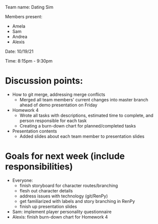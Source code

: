 Team name: Dating Sim

Members present:
* Amela
* Sam
* Andrea
* Alexis

Date: 10/19/21

Time: 8:15pm - 9:30pm

# Discussion points: 

* How to git merge, addressing merge conflicts
  * Merged all team members' current changes into master branch ahead of demo presentation on Friday
* Homework 4
  * Wrote all tasks with descriptions, estimated time to complete, and person responsible for each task
  * Creating a burn-down chart for planned/completed tasks
* Presentation contents
  * Added slides about each team member to presentation slides

# Goals for next week (include responsibilities)

* Everyone:
  * finish storyboard for character routes/branching
  * flesh out character details
  * address issues with technology (git/RenPy)
  * get familiarized with labels and story branching in RenPy
  * finish up presentation slides
* Sam: implement player personality questionnaire
* Alexis: finish burn-down chart for Homework 4
